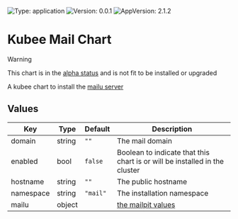 

[//]: # (README.md generated by gotmpl. DO NOT EDIT.)

![Type: application](https://img.shields.io/badge/Type-application-informational?style=flat-square) ![Version: 0.0.1](https://img.shields.io/badge/Version-0.0.1-informational?style=flat-square) ![AppVersion: 2.1.2](https://img.shields.io/badge/AppVersion-2.1.2-informational?style=flat-square)

# Kubee Mail Chart

> [!WARNING]
> This chart is in the [alpha status](https://github.com/EraldyHq/kubee/blob/main/docs/site/kubee-helmet-chart.md#status) and is not fit to be installed or upgraded

A kubee chart to install the [mailu server](https://mailu.io)

## Values

| Key | Type | Default | Description |
|-----|------|---------|-------------|
| domain | string | `""` | The mail domain |
| enabled | bool | `false` | Boolean to indicate that this chart is or will be installed in the cluster |
| hostname | string | `""` | The public hostname |
| namespace | string | `"mail"` | The installation namespace |
| mailu | object | | [the mailpit values](https://github.com/Mailu/helm-charts/blob/mailu-2.1.2/mailu/values.yaml) |

